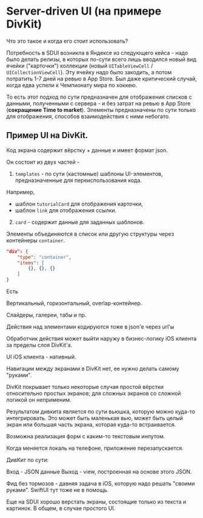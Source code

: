 # Server-driven UI (на примере DivKit)

Что это такое и когда его стоит использовать?

Потребность в SDUI возникла в Яндексе из следующего кейса - надо было делать релизы, в которых по-сути всего лишь вводился новый вид ячейки ("карточки") коллекции (новый `UITableViewCell` / `UICollectionViewCell`). Эту ячейку надо было закодить, а потом потратить 1-7 дней на ревью в App Store. Был даже критический случай, когда едва успели к Чемпионату мира по хоккею.

То есть этот подход по сути предназначен для отображения списков с данными, полученными с сервера - и без затрат на ревью в App Store (__сокращение Time to market__). Элементы предназначены по сути только для отображения, способов взаимодействия с ними небогато.

## Пример UI на DivKit.

Код экрана содержит вёрстку + данные и имеет формат json.

Он состоит из двух частей -

1) `templates` - по сути (кастомные) шаблоны UI-элементов, предназначенные для переиспользования кода.

Например,

* шаблон `tutorialCard` для отображения карточки, 
* шаблон `link` для отображения ссылки.

2) `card` - содержит данные для заданных шаблонов.

Элементы объединяются в список или другую структуры через контейнеры `container`.

```json
"div": {
    "type": "container",
    "items": [
        {}, {}, {}
    ]
}
```

Есть

Вертикальный, горизонтальный, overlap-контейнер.

Слайдеры, галереи, табы и пр.

Действия над элементами кодируются тоже в json'e через url'ы

Обработчик действия может выйти наружу в бизнес-логику iOS клиента за пределы слоя DivKit'а.

UI iOS клиента - нативный.

Навигации между экранами в DivKit нет, ее нужно делать самому "руками".

DivKit покрывает только некоторые случая простой вёрстки относительно простых экранов; для сложных экранов со сложной логикой он неприменим.

Результатом дивкита является по сути вьюшка, которую можно куда-то интегрировать. Это может быть маленькая вью, может быть целый экран или большая часть экрана, которая куда-то встраивается.

Возможна реализация форм с каким-то текстовым инпутом.

Когда меняется локаль на телефоне, приложение перезапускается.

ДивКит по сути: 

Вход - JSON данные
Выход - view, построенная на основе этого JSON.

Фид без тормозов - давняя задача в iOS, которую надо решать "своими руками". SwiftUI тут тоже не в помощь.

Еще на SDUI хорошо верстать экраны, состоящие только из текста и картинок. В общем, в случае простого UI.
